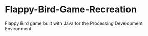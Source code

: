# Flappy-Bird-Game-Recreation
Flappy Bird game built with Java for the Processing Development Environment
